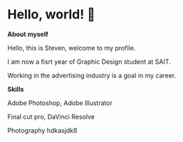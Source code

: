 # Hello, world! 👋 
**About myself**

Hello, this is Steven, welcome to my profile.

I am now a fisrt year of Graphic Design student at SAIT.

Working in the advertising industry is a goal in my career.

**Skills**

Adobe Photoshop, Adobe Illustrator

Final cut pro, DaVinci Resolve

Photography
hdkasjdkß